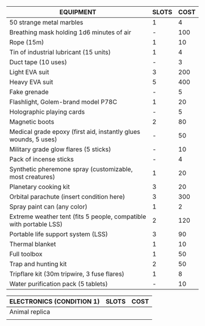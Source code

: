 
| **EQUIPMENT**                                                      | **SLOTS** | **COST** |
| ------------------------------------------------------------------ | --------- | -------- |
| 50 strange metal marbles                                           | 1         | 4        |
| Breathing mask holding 1d6 minutes of air                          | -         | 100      |
| Rope (15m)                                                         | 1         | 10       |
| Tin of industrial lubricant (15 units)                             | 1         | 4        |
| Duct tape (10 uses)                                                | -         | 3        |
| Light EVA suit                                                     | 3         | 200      |
| Heavy EVA suit                                                     | 5         | 400      |
| Fake grenade                                                       | -         | 5        |
| Flashlight, Golem-brand model P78C                                 | 1         | 20       |
| Holographic playing cards                                          | -         | 5        |
| Magnetic boots                                                     | 2         | 80       |
| Medical grade epoxy (first aid, instantly glues wounds, 5 uses)    | -         | 50       |
| Military grade glow flares (5 sticks)                              | -         | 10       |
| Pack of incense sticks                                             | -         | 4        |
| Synthetic pheremone spray (customizable, most creatures)           | 1         | 20       |
| Planetary cooking kit                                              | 3         | 20       |
| Orbital parachute (insert condition here)                          | 3         | 300      |
| Spray paint can (any color)                                        | 1         | 2        |
| Extreme weather tent (fits 5 people, compatible with portable LSS) | 2         | 120      |
| Portable life support system (LSS)                                 | 3         | 90       |
| Thermal blanket                                                    | 1         | 10       |
| Full toolbox                                                       | 1         | 50       |
| Trap and hunting kit                                               | 2         | 50       |
| Tripflare kit (30m tripwire, 3 fuse flares)                        | 1         | 8        |
| Water purification pack (5 tablets)                                | -         | 10       |

| **ELECTRONICS** (CONDITION 1) | **SLOTS** | **COST** |
| ----------------------------- | --------- | -------- |
| Animal replica                |           |          |
|                               |           |          |
